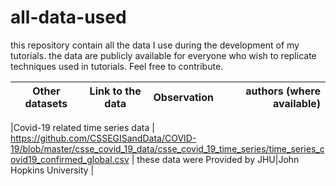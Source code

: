 # all-data-used
this repository contain all the data I use during the development of my tutorials. the data are publicly available for everyone who wish to replicate techniques used in tutorials. Feel free to contribute.


| **Other datasets**                        | Link to the data         | Observation  |   authors (where available)  |
| --------------------------------------------- |:-------------------------:| ------------:|----------------:|



|Covid-19 related time series data         | https://github.com/CSSEGISandData/COVID-19/blob/master/csse_covid_19_data/csse_covid_19_time_series/time_series_covid19_confirmed_global.csv | these data were Provided by JHU|John Hopkins University |
